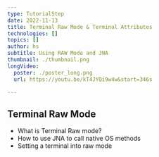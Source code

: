 ```yaml
---
type: TutorialStep
date: 2022-11-13
title: Terminal Raw Mode & Terminal Attributes
technologies: []
topics: []
author: hs
subtitle: Using RAW Mode and JNA
thumbnail: ./thumbnail.png
longVideo:
  poster: ./poster_long.png
  url: https://youtu.be/kT4JYQi9w4w&start=346s

---
```


## Terminal Raw Mode 

- What is Terminal Raw mode?
- How to use JNA to call native OS methods
- Setting a terminal into raw mode